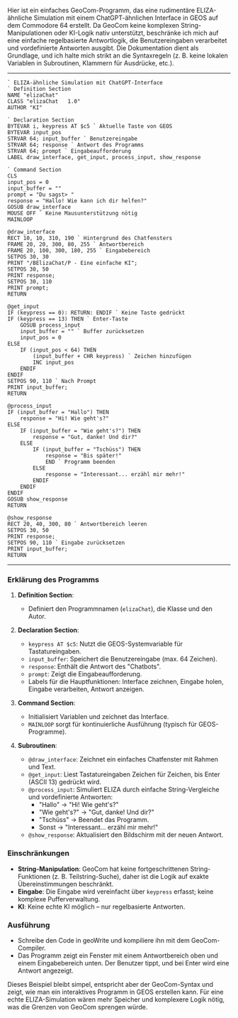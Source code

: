 Hier ist ein einfaches GeoCom-Programm, das eine rudimentäre ELIZA-ähnliche Simulation mit einem ChatGPT-ähnlichen Interface in GEOS auf dem Commodore 64 erstellt. Da GeoCom keine komplexen String-Manipulationen oder KI-Logik nativ unterstützt, beschränke ich mich auf eine einfache regelbasierte Antwortlogik, die Benutzereingaben verarbeitet und vordefinierte Antworten ausgibt. Die Dokumentation dient als Grundlage, und ich halte mich strikt an die Syntaxregeln (z. B. keine lokalen Variablen in Subroutinen, Klammern für Ausdrücke, etc.).

---

```geoCom
` ELIZA-ähnliche Simulation mit ChatGPT-Interface
` Definition Section
NAME "elizaChat"
CLASS "elizaChat   1.0"
AUTHOR "KI"

` Declaration Section
BYTEVAR i, keypress AT $c5 ` Aktuelle Taste von GEOS
BYTEVAR input_pos
STRVAR 64; input_buffer ` Benutzereingabe
STRVAR 64; response ` Antwort des Programms
STRVAR 64; prompt ` Eingabeaufforderung
LABEL draw_interface, get_input, process_input, show_response

` Command Section
CLS
input_pos = 0
input_buffer = ""
prompt = "Du sagst> "
response = "Hallo! Wie kann ich dir helfen?"
GOSUB draw_interface
MOUSE OFF ` Keine Mausunterstützung nötig
MAINLOOP

@draw_interface
RECT 10, 10, 310, 190 ` Hintergrund des Chatfensters
FRAME 20, 20, 300, 80, 255 ` Antwortbereich
FRAME 20, 100, 300, 180, 255 ` Eingabebereich
SETPOS 30, 30
PRINT "/BElizaChat/P - Eine einfache KI";
SETPOS 30, 50
PRINT response;
SETPOS 30, 110
PRINT prompt;
RETURN

@get_input
IF (keypress == 0): RETURN: ENDIF ` Keine Taste gedrückt
IF (keypress == 13) THEN ` Enter-Taste
    GOSUB process_input
    input_buffer = "" ` Buffer zurücksetzen
    input_pos = 0
ELSE
    IF (input_pos < 64) THEN
        (input_buffer + CHR keypress) ` Zeichen hinzufügen
        INC input_pos
    ENDIF
ENDIF
SETPOS 90, 110 ` Nach Prompt
PRINT input_buffer;
RETURN

@process_input
IF (input_buffer = "Hallo") THEN
    response = "Hi! Wie geht's?"
ELSE
    IF (input_buffer = "Wie geht's?") THEN
        response = "Gut, danke! Und dir?"
    ELSE
        IF (input_buffer = "Tschüss") THEN
            response = "Bis später!"
            END ` Programm beenden
        ELSE
            response = "Interessant... erzähl mir mehr!"
        ENDIF
    ENDIF
ENDIF
GOSUB show_response
RETURN

@show_response
RECT 20, 40, 300, 80 ` Antwortbereich leeren
SETPOS 30, 50
PRINT response;
SETPOS 90, 110 ` Eingabe zurücksetzen
PRINT input_buffer;
RETURN
```

---

### Erklärung des Programms

1. **Definition Section**:
   - Definiert den Programmnamen (`elizaChat`), die Klasse und den Autor.

2. **Declaration Section**:
   - `keypress AT $c5`: Nutzt die GEOS-Systemvariable für Tastatureingaben.
   - `input_buffer`: Speichert die Benutzereingabe (max. 64 Zeichen).
   - `response`: Enthält die Antwort des "Chatbots".
   - `prompt`: Zeigt die Eingabeaufforderung.
   - Labels für die Hauptfunktionen: Interface zeichnen, Eingabe holen, Eingabe verarbeiten, Antwort anzeigen.

3. **Command Section**:
   - Initialisiert Variablen und zeichnet das Interface.
   - `MAINLOOP` sorgt für kontinuierliche Ausführung (typisch für GEOS-Programme).

4. **Subroutinen**:
   - `@draw_interface`: Zeichnet ein einfaches Chatfenster mit Rahmen und Text.
   - `@get_input`: Liest Tastatureingaben Zeichen für Zeichen, bis Enter (ASCII 13) gedrückt wird.
   - `@process_input`: Simuliert ELIZA durch einfache String-Vergleiche und vordefinierte Antworten:
     - "Hallo" → "Hi! Wie geht's?"
     - "Wie geht's?" → "Gut, danke! Und dir?"
     - "Tschüss" → Beendet das Programm.
     - Sonst → "Interessant... erzähl mir mehr!"
   - `@show_response`: Aktualisiert den Bildschirm mit der neuen Antwort.

### Einschränkungen

- **String-Manipulation**: GeoCom hat keine fortgeschrittenen String-Funktionen (z. B. Teilstring-Suche), daher ist die Logik auf exakte Übereinstimmungen beschränkt.
- **Eingabe**: Die Eingabe wird vereinfacht über `keypress` erfasst; keine komplexe Pufferverwaltung.
- **KI**: Keine echte KI möglich – nur regelbasierte Antworten.

### Ausführung

- Schreibe den Code in geoWrite und kompiliere ihn mit dem GeoCom-Compiler.
- Das Programm zeigt ein Fenster mit einem Antwortbereich oben und einem Eingabebereich unten. Der Benutzer tippt, und bei Enter wird eine Antwort angezeigt.

Dieses Beispiel bleibt simpel, entspricht aber der GeoCom-Syntax und zeigt, wie man ein interaktives Programm in GEOS erstellen kann. Für eine echte ELIZA-Simulation wären mehr Speicher und komplexere Logik nötig, was die Grenzen von GeoCom sprengen würde.
